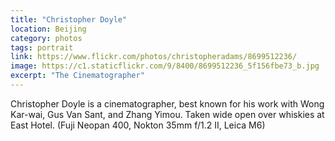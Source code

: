 ```yaml
---
title: "Christopher Doyle"
location: Beijing
category: photos
tags: portrait
link: https://www.flickr.com/photos/christopheradams/8699512236/
image: https://c1.staticflickr.com/9/8400/8699512236_5f156fbe73_b.jpg
excerpt: "The Cinematographer"
---
```


Christopher Doyle is a cinematographer, best known for his work with Wong
Kar-wai, Gus Van Sant, and Zhang Yimou. Taken wide open over whiskies at East
Hotel. (Fuji Neopan 400, Nokton 35mm f/1.2 II, Leica M6)
